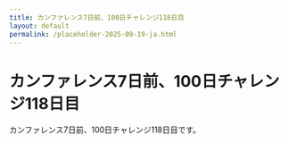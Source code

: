 ```yaml
---
title: カンファレンス7日前、100日チャレンジ118日目
layout: default
permalink: /placeholder-2025-09-19-ja.html
---
```


# カンファレンス7日前、100日チャレンジ118日目

カンファレンス7日前、100日チャレンジ118日目です。
